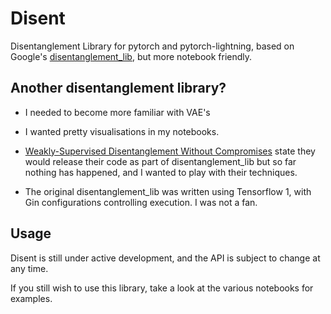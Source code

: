 # Disent

Disentanglement Library for pytorch and pytorch-lightning, based on
Google's [disentanglement_lib](https://github.com/google-research/disentanglement_lib), but more notebook friendly.

## Another disentanglement library?
  
- I needed to become more familiar with VAE's

- I wanted pretty visualisations in my notebooks.

- [Weakly-Supervised Disentanglement Without Compromises](https://arxiv.org/abs/2002.02886) state they would release
  their code as part of disentanglement_lib but so far nothing has happened, and I wanted to play with their techniques.
  
- The original disentanglement_lib was written using Tensorflow 1, with
  Gin configurations controlling execution. I was not a fan.

## Usage

Disent is still under active development, and the API is subject to change at any time.

If you still wish to use this library, take a look at the various notebooks for examples.
